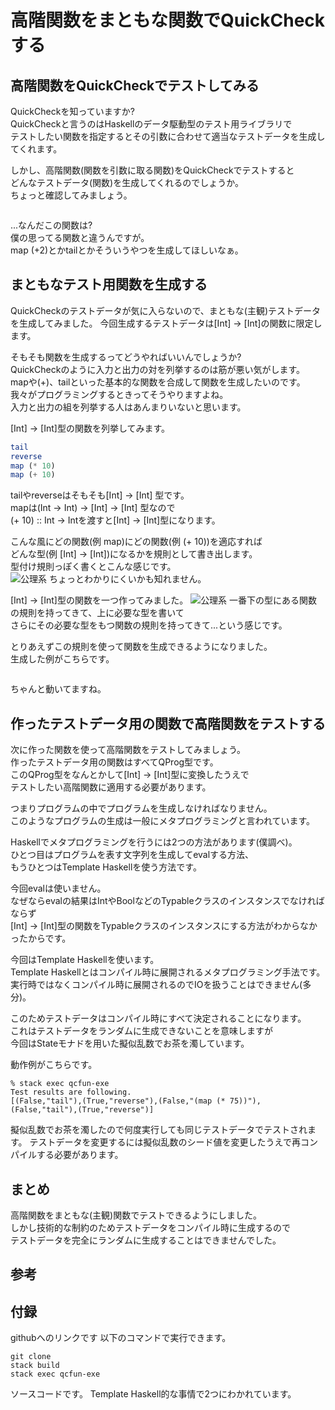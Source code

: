 # 高階関数をまともな関数でQuickCheckする

## 高階関数をQuickCheckでテストしてみる
QuickCheckを知っていますか?  
QuickCheckと言うのはHaskellのデータ駆動型のテスト用ライブラリで  
テストしたい関数を指定するとその引数に合わせて適当なテストデータを生成してくれます。  

しかし、高階関数(関数を引数に取る関数)をQuickCheckでテストすると  
どんなテストデータ(関数)を生成してくれるのでしょうか。  
ちょっと確認してみましょう。  
```haskell
```

...なんだこの関数は?  
僕の思ってる関数と違うんですが。  
map (+2)とかtailとかそういうやつを生成してほしいなぁ。  

## まともなテスト用関数を生成する
QuickCheckのテストデータが気に入らないので、まともな(主観)テストデータを生成してみました。
今回生成するテストデータは[Int] -> [Int]の関数に限定します。

そもそも関数を生成するってどうやればいいんでしょうか?  
QuickCheckのように入力と出力の対を列挙するのは筋が悪い気がします。  
mapや(+)、tailといった基本的な関数を合成して関数を生成したいのです。  
我々がプログラミングするときってそうやりますよね。  
入力と出力の組を列挙する人はあんまりいないと思います。  

[Int] -> [Int]型の関数を列挙してみます。  
```haskell
tail
reverse
map (* 10)
map (+ 10)
```
tailやreverseはそもそも[Int] -> [Int] 型です。  
mapは(Int -> Int) -> [Int] -> [Int] 型なので  
(+ 10) :: Int -> Intを渡すと[Int] -> [Int]型になります。  

こんな風にどの関数(例 map)にどの関数(例 (+ 10))を適応すれば  
どんな型(例 [Int] -> [Int])になるかを規則として書き出します。  
型付け規則っぽく書くとこんな感じです。  
![公理系](http://i.imgur.com/Jjwsc.jpg "公理系の画像")
ちょっとわかりにくいかも知れません。  

[Int] -> [Int]型の関数を一つ作ってみました。
![公理系](http://i.imgur.com/Jjwsc.jpg "公理系の画像")
一番下の型にある関数の規則を持ってきて、上に必要な型を書いて  
さらにその必要な型をもつ関数の規則を持ってきて...という感じです。  

とりあえずこの規則を使って関数を生成できるようになりました。  
生成した例がこちらです。  
```haskell
```
ちゃんと動いてますね。  

## 作ったテストデータ用の関数で高階関数をテストする
次に作った関数を使って高階関数をテストしてみましょう。  
作ったテストデータ用の関数はすべてQProg型です。  
このQProg型をなんとかして[Int] -> [Int]型に変換したうえで  
テストしたい高階関数に適用する必要があります。  

つまりプログラムの中でプログラムを生成しなければなりません。  
このようなプログラムの生成は一般にメタプログラミングと言われています。  

Haskellでメタプログラミングを行うには2つの方法があります(僕調べ)。  
ひとつ目はプログラムを表す文字列を生成してevalする方法、  
もうひとつはTemplate Haskellを使う方法です。  

今回evalは使いません。  
なぜならevalの結果はIntやBoolなどのTypableクラスのインスタンスでなければならず  
[Int] -> [Int]型の関数をTypableクラスのインスタンスにする方法がわからなかったからです。  

今回はTemplate Haskellを使います。  
Template Haskellとはコンパイル時に展開されるメタプログラミング手法です。  
実行時ではなくコンパイル時に展開されるのでIOを扱うことはできません(多分)。  

このためテストデータはコンパイル時にすべて決定されることになります。  
これはテストデータをランダムに生成できないことを意味しますが  
今回はStateモナドを用いた擬似乱数でお茶を濁しています。  

動作例がこちらです。
```shell
% stack exec qcfun-exe
Test results are following.
[(False,"tail"),(True,"reverse"),(False,"(map (* 75))"),(False,"tail"),(True,"reverse")]
```
擬似乱数でお茶を濁したので何度実行しても同じテストデータでテストされます。
テストデータを変更するには擬似乱数のシード値を変更したうえで再コンパイルする必要があります。

## まとめ
高階関数をまともな(主観)関数でテストできるようにしました。  
しかし技術的な制約のためテストデータをコンパイル時に生成するので  
テストデータを完全にランダムに生成することはできませんでした。  

## 参考

## 付録
githubへのリンクです
以下のコマンドで実行できます。
```shell
git clone 
stack build
stack exec qcfun-exe
```
ソースコードです。
Template Haskell的な事情で2つにわかれています。

